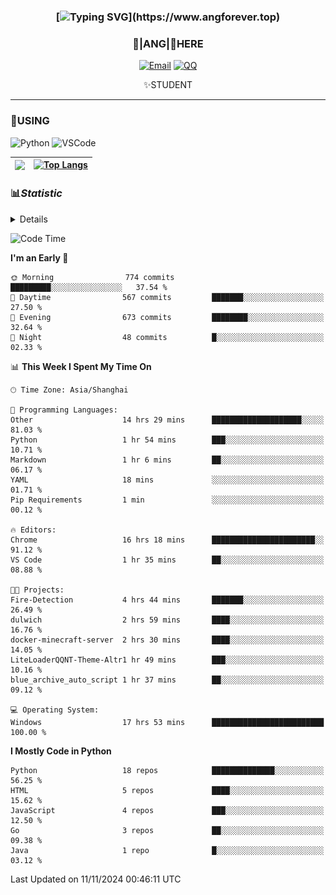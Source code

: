 <div align="center">


### [![Typing SVG](https://readme-typing-svg.herokuapp.com?size=25&duration=2500&color=8C43EA&vCenter=true&width=200&height=40&lines=%F0%9F%8C%B1ANGJustinl%F0%9F%8C%B1+!)](https://www.angforever.top)


### 🥛|**ANG**|🥛HERE



[![Email](https://img.shields.io/badge/Email-ANGJustin@mail.angforever.top-6A5ACD?style=flat-square&logoColor=fff)](mailto:ANGJustinl@163.com)
[![QQ](https://img.shields.io/badge/QQ-77139032-98FB98?style=flat-square&logoColor=fff)](https://qm.qq.com/cgi-bin/qm/qr?k=mcs-cON_aPNfc3hO8-H7lWJHDX-5nKr7&noverify=0)




✨STUDENT 

</div>

---

### 🎨USING

![Python](https://img.shields.io/badge/-Python-blue?style=flat-square&logo=Python&logoColor=fff)
![VSCode](https://img.shields.io/badge/-VSCode-blue?style=flat-square&logo=visualstudiocode&logoColor=fff)



|<img align="right" src="https://github-readme-stats.vercel.app/api?username=ANGJustinl&rank_icon=github&count_private=true&show_icons=true&hide_border=true&bg_color=15,f2f7fd,E0EAFC" />| [![Top Langs](https://github-readme-stats.vercel.app/api/top-langs/?username=angjustinl&hide=javascript,html,css)](https://github.com/angjustinl)|
|---|---|




### 📊*Statistic* 

<details>

<p align="center">
   <img src="github-metrics.svg" alt="typing-svg">
</p>

[![Github activity graph](https://github-readme-activity-graph.angforever.top/graph?username=ANGJustinl&theme=dracula)](https://github.com/ANGJustinl/ANGJustinl)
![image](https://github.com/ANGJustinl/ANGJustinl/assets/96008766/f6c957b8-b907-482a-8804-4c1f944d4b60)
</details>

<!--START_SECTION:waka-->
![Code Time](http://img.shields.io/badge/Code%20Time-413%20hrs%2038%20mins-blue)

**I'm an Early 🐤** 

```text
🌞 Morning                774 commits         █████████░░░░░░░░░░░░░░░░   37.54 % 
🌆 Daytime                567 commits         ███████░░░░░░░░░░░░░░░░░░   27.50 % 
🌃 Evening                673 commits         ████████░░░░░░░░░░░░░░░░░   32.64 % 
🌙 Night                  48 commits          █░░░░░░░░░░░░░░░░░░░░░░░░   02.33 % 
```


📊 **This Week I Spent My Time On** 

```text
🕑︎ Time Zone: Asia/Shanghai

💬 Programming Languages: 
Other                    14 hrs 29 mins      ████████████████████░░░░░   81.03 % 
Python                   1 hr 54 mins        ███░░░░░░░░░░░░░░░░░░░░░░   10.71 % 
Markdown                 1 hr 6 mins         ██░░░░░░░░░░░░░░░░░░░░░░░   06.17 % 
YAML                     18 mins             ░░░░░░░░░░░░░░░░░░░░░░░░░   01.71 % 
Pip Requirements         1 min               ░░░░░░░░░░░░░░░░░░░░░░░░░   00.12 % 

🔥 Editors: 
Chrome                   16 hrs 18 mins      ███████████████████████░░   91.12 % 
VS Code                  1 hr 35 mins        ██░░░░░░░░░░░░░░░░░░░░░░░   08.88 % 

🐱‍💻 Projects: 
Fire-Detection           4 hrs 44 mins       ███████░░░░░░░░░░░░░░░░░░   26.49 % 
dulwich                  2 hrs 59 mins       ████░░░░░░░░░░░░░░░░░░░░░   16.76 % 
docker-minecraft-server  2 hrs 30 mins       ████░░░░░░░░░░░░░░░░░░░░░   14.05 % 
LiteLoaderQQNT-Theme-Altr1 hr 49 mins        ███░░░░░░░░░░░░░░░░░░░░░░   10.16 % 
blue_archive_auto_script 1 hr 37 mins        ██░░░░░░░░░░░░░░░░░░░░░░░   09.12 % 

💻 Operating System: 
Windows                  17 hrs 53 mins      █████████████████████████   100.00 % 
```

**I Mostly Code in Python** 

```text
Python                   18 repos            ██████████████░░░░░░░░░░░   56.25 % 
HTML                     5 repos             ████░░░░░░░░░░░░░░░░░░░░░   15.62 % 
JavaScript               4 repos             ███░░░░░░░░░░░░░░░░░░░░░░   12.50 % 
Go                       3 repos             ██░░░░░░░░░░░░░░░░░░░░░░░   09.38 % 
Java                     1 repo              █░░░░░░░░░░░░░░░░░░░░░░░░   03.12 % 
```




 Last Updated on 11/11/2024 00:46:11 UTC
<!--END_SECTION:waka-->
